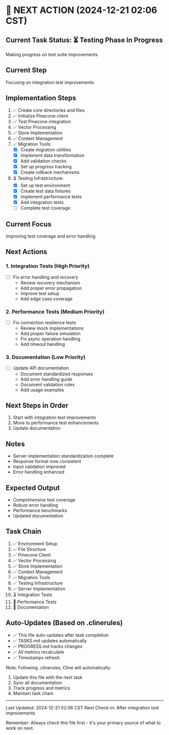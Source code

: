 # 🎯 NEXT ACTION (2024-12-21 02:06 CST)

## Current Task Status: ⏳ Testing Phase In Progress
Making progress on test suite improvements

## Current Step
Focusing on integration test improvements

## Implementation Steps
1. ✅ Create core directories and files
2. ✅ Initialize Pinecone client
3. ✅ Test Pinecone integration
4. ✅ Vector Processing
5. ✅ Store Implementation
6. ✅ Context Management
7. ✅ Migration Tools:
   - [x] Create migration utilities
   - [x] Implement data transformation
   - [x] Add validation checks
   - [x] Set up progress tracking
   - [x] Create rollback mechanisms

8. ⏳ Testing Infrastructure:
   - [x] Set up test environment
   - [x] Create test data fixtures
   - [x] Implement performance tests
   - [x] Add integration tests
   - [ ] Complete test coverage

## Current Focus
Improving test coverage and error handling

## Next Actions

### 1. Integration Tests (High Priority)
- [ ] Fix error handling and recovery
  - Review recovery mechanism
  - Add proper error propagation
  - Improve test setup
  - Add edge case coverage

### 2. Performance Tests (Medium Priority)
- [ ] Fix connection resilience tests
  - Review mock implementations
  - Add proper failure simulation
  - Fix async operation handling
  - Add timeout handling

### 3. Documentation (Low Priority)
- [ ] Update API documentation
  - Document standardized responses
  - Add error handling guide
  - Document validation rules
  - Add usage examples

## Next Steps in Order
1. Start with integration test improvements
2. Move to performance test enhancements
3. Update documentation

## Notes
- Server implementation standardization complete
- Response format now consistent
- Input validation improved
- Error handling enhanced

## Expected Output
- Comprehensive test coverage
- Robust error handling
- Performance benchmarks
- Updated documentation

## Task Chain
1. ✅ Environment Setup
2. ✅ File Structure
3. ✅ Pinecone Client
4. ✅ Vector Processing
5. ✅ Store Implementation
6. ✅ Context Management
7. ✅ Migration Tools
8. ✅ Testing Infrastructure
9. ✅ Server Implementation
10. ⏳ Integration Tests
11. 🔄 Performance Tests
12. 🔄 Documentation

## Auto-Updates (Based on .clinerules)
- ✅ This file auto-updates after task completion
- ✅ TASKS.md updates automatically
- ✅ PROGRESS.md tracks changes
- ✅ All metrics recalculate
- ✅ Timestamps refresh

Note: Following .clinerules, Cline will automatically:
1. Update this file with the next task
2. Sync all documentation
3. Track progress and metrics
4. Maintain task chain

---
Last Updated: 2024-12-21 02:06 CST
Next Check-in: After integration test improvements

Remember: Always check this file first - it's your primary source of what to work on next.
